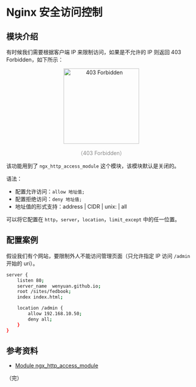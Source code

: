 # Nginx 安全访问控制

## 模块介绍

有时候我们需要根据客户端 IP 来限制访问，如果是不允许的 IP 则返回 403 Forbidden，如下所示：

<div style="text-align: center;">
  <img src="./assets/nginx-403-forbidden.png" height="200" alt="403 Forbidden">
  <p style="text-align: center; color: #888;">（403 Forbidden）</p>
</div>

该功能用到了 `ngx_http_access_module` 这个模块，该模块默认是关闭的。

语法：

* 配置允许访问：`allow 地址值;`
* 配置拒绝访问：`deny 地址值;`
* 地址值的形式支持：address | CIDR | unix: | all

可以将它配置在 `http`，`server`，`location`，`limit_except` 中的任一位置。

## 配置案例

假设我们有个网站，要限制外人不能访问管理页面（只允许指定 IP 访问 `/admin` 开始的 uri）。

```bash {8,9}
server {
    listen 80;
    server_name  wenyuan.github.io;
    root /sites/fedbook;
    index index.html;

    location /admin {
        allow 192.168.10.50;
        deny all;
    }
}
```

## 参考资料

* [Module ngx_http_access_module](http://nginx.org/en/docs/http/ngx_http_access_module.html "Module ngx_http_access_module")

（完）
